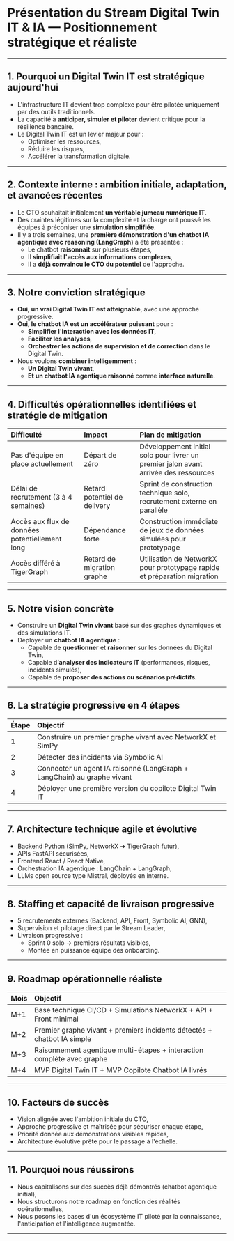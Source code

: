 # Présentation du Stream Digital Twin IT & IA — Positionnement stratégique et réaliste

---

## 1. Pourquoi un Digital Twin IT est stratégique aujourd'hui

- L'infrastructure IT devient trop complexe pour être pilotée uniquement par des outils traditionnels.
- La capacité à **anticiper, simuler et piloter** devient critique pour la résilience bancaire.
- Le Digital Twin IT est un levier majeur pour :
  - Optimiser les ressources,
  - Réduire les risques,
  - Accélérer la transformation digitale.

---

## 2. Contexte interne : ambition initiale, adaptation, et avancées récentes

- Le CTO souhaitait initialement **un véritable jumeau numérique IT**.
- Des craintes légitimes sur la complexité et la charge ont poussé les équipes à préconiser une **simulation simplifiée**.
- Il y a trois semaines, une **première démonstration d'un chatbot IA agentique avec reasoning (LangGraph)** a été présentée :
  - Le chatbot **raisonnait** sur plusieurs étapes,
  - Il **simplifiait l'accès aux informations complexes**,
  - Il a **déjà convaincu le CTO du potentiel** de l'approche.

---

## 3. Notre conviction stratégique

- **Oui, un vrai Digital Twin IT est atteignable**, avec une approche progressive.
- **Oui, le chatbot IA est un accélérateur puissant** pour :
  - **Simplifier l'interaction avec les données IT**,
  - **Faciliter les analyses**,
  - **Orchestrer les actions de supervision et de correction** dans le Digital Twin.
- Nous voulons **combiner intelligemment** :
  - **Un Digital Twin vivant**,
  - **Et un chatbot IA agentique raisonné** comme **interface naturelle**.

---

## 4. Difficultés opérationnelles identifiées et stratégie de mitigation

| Difficulté | Impact | Plan de mitigation |
|:-----------|:-------|:--------------------|
| Pas d'équipe en place actuellement | Départ de zéro | Développement initial solo pour livrer un premier jalon avant arrivée des ressources |
| Délai de recrutement (3 à 4 semaines) | Retard potentiel de delivery | Sprint de construction technique solo, recrutement externe en parallèle |
| Accès aux flux de données potentiellement long | Dépendance forte | Construction immédiate de jeux de données simulées pour prototypage |
| Accès différé à TigerGraph | Retard de migration graphe | Utilisation de NetworkX pour prototypage rapide et préparation migration |

---

## 5. Notre vision concrète

- Construire un **Digital Twin vivant** basé sur des graphes dynamiques et des simulations IT.
- Déployer un **chatbot IA agentique** :
  - Capable de **questionner** et **raisonner** sur les données du Digital Twin,
  - Capable d’**analyser des indicateurs IT** (performances, risques, incidents simulés),
  - Capable de **proposer des actions ou scénarios prédictifs**.

---

## 6. La stratégie progressive en 4 étapes

| Étape | Objectif |
|:------|:---------|
| 1 | Construire un premier graphe vivant avec NetworkX et SimPy |
| 2 | Détecter des incidents via Symbolic AI |
| 3 | Connecter un agent IA raisonné (LangGraph + LangChain) au graphe vivant |
| 4 | Déployer une première version du copilote Digital Twin IT |

---

## 7. Architecture technique agile et évolutive

- Backend Python (SimPy, NetworkX ➔ TigerGraph futur),
- APIs FastAPI sécurisées,
- Frontend React / React Native,
- Orchestration IA agentique : LangChain + LangGraph,
- LLMs open source type Mistral, déployés en interne.

---

## 8. Staffing et capacité de livraison progressive

- 5 recrutements externes (Backend, API, Front, Symbolic AI, GNN),
- Supervision et pilotage direct par le Stream Leader,
- Livraison progressive :
  - Sprint 0 solo → premiers résultats visibles,
  - Montée en puissance équipe dès onboarding.

---

## 9. Roadmap opérationnelle réaliste

| Mois | Objectif |
|:-----|:---------|
| M+1 | Base technique CI/CD + Simulations NetworkX + API + Front minimal |
| M+2 | Premier graphe vivant + premiers incidents détectés + chatbot IA simple |
| M+3 | Raisonnement agentique multi-étapes + interaction complète avec graphe |
| M+4 | MVP Digital Twin IT + MVP Copilote Chatbot IA livrés |

---

## 10. Facteurs de succès

- Vision alignée avec l'ambition initiale du CTO,
- Approche progressive et maîtrisée pour sécuriser chaque étape,
- Priorité donnée aux démonstrations visibles rapides,
- Architecture évolutive prête pour le passage à l'échelle.

---

## 11. Pourquoi nous réussirons

- Nous capitalisons sur des succès déjà démontrés (chatbot agentique initial),
- Nous structurons notre roadmap en fonction des réalités opérationnelles,
- Nous posons les bases d'un écosystème IT piloté par la connaissance, l'anticipation et l'intelligence augmentée.

---